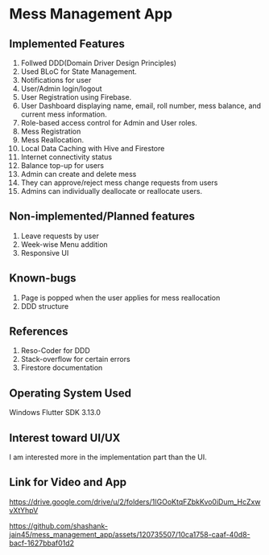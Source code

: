 # Mess Management App

## Implemented Features
1. Follwed DDD(Domain Driver Design Principles)
2. Used BLoC for State Management.
3. Notifications for user
4. User/Admin login/logout
5. User Registration using Firebase.
6. User Dashboard displaying name, email, roll number, mess balance, and current mess information.
7. Role-based access control for Admin and User roles.
8. Mess Registration
9. Mess Reallocation.
10. Local Data Caching with Hive and Firestore
11. Internet connectivity status
12. Balance top-up for users
13. Admin can create and delete mess
14. They can approve/reject mess change requests from users
15. Admins can individually deallocate or reallocate users. 


## Non-implemented/Planned features
1. Leave requests by user
2. Week-wise Menu addition
3. Responsive UI

## Known-bugs
1. Page is popped when the user applies for mess reallocation
2. DDD structure 

## References
1. Reso-Coder for DDD
2. Stack-overflow for certain errors
3. Firestore documentation

## Operating System Used
Windows
Flutter SDK 3.13.0

## Interest toward UI/UX
I am interested more in the implementation part than the UI.

## Link for Video and App
https://drive.google.com/drive/u/2/folders/1IGOoKtqFZbkKvo0iDum_HcZxwvXtYhpV

https://github.com/shashank-jain45/mess_management_app/assets/120735507/10ca1758-caaf-40d8-bacf-1627bbaf01d2
